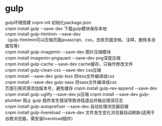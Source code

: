 # gulp
gulp环境搭建
cnpm init  初始化package.json  
cnpm install gulp --save-dev  下载gulp模块保存本地  
cnpm install gulp-htmlmin --save-dev  
（gulp-htmlmin可以压缩页面javascript、css，去除页面空格、注释，删除多余属性等）   
cnpm install gulp-imagemin --save-dev  图片压缩模块  
cnpm install imagemin-pngquant --save-dev  png深度压缩  
cnpm install gulp-cache --save-dev  cache缓存，只操作修改文件  
cnpm install gulp-clean-css --save-dev  css压缩  
cnpm install --save-dev gulp-less  将less文件编译成css   
cnpm install --save-dev gulp-sass  将sass文件编译成css    
页面引用资源添加版本号，避免缓存
cnpm install gulp-rev-append --save-dev 
cnpm install gulp-uglify --save-dev  js压缩
cnpm install --save-dev gulp-plumber  阻止 gulp 插件发生错误导致进程退出并输出错误日志  
cnpm install gulp-autoprefixer --save-dev 自动处理浏览器前缀  
cnpm install gulp-livereload --save-dev 文件发生变化浏览器自动刷新(适用于谷歌浏览器，需安装livereload插件)  





